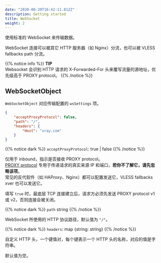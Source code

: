 ```yaml
---
date: "2020-08-20T16:42:11.812Z"
description: Getting started
title: WebSocket
weight: 2
---
```


使用标准的 WebSocket 来传输数据。

WebSocket 连接可以被其它 HTTP 服务器（如 Nginx）分流，也可以被 VLESS fallbacks path 分流。

{{% notice info %}}
**TIP**\
Websocket 会识别 HTTP 请求的 X-Forwarded-For 头来覆写流量的源地址，优先级高于 PROXY protocol。
 {{% /notice %}}

## WebSocketObject

`WebSocketObject` 对应传输配置的 `wsSettings` 项。

```json
{
    "acceptProxyProtocol": false,
    "path": "/",
    "headers": {
        "Host": "xray.com"
    }
}
```

{{% notice dark %}} `acceptProxyProtocol`: true | false {{% /notice %}}

仅用于 inbound，指示是否接收 PROXY protocol。<br />
[PROXY protocol](https://www.haproxy.org/download/2.2/doc/proxy-protocol.txt) 专用于传递请求的真实来源 IP 和端口，**若你不了解它，请先忽略该项**。<br />
常见的反代软件（如 HAProxy、Nginx）都可以配置发送它，VLESS fallbacks xver 也可以发送它。

填写 `true` 时，最底层 TCP 连接建立后，请求方必须先发送 PROXY protocol v1 或 v2，否则连接会被关闭。

{{% notice dark %}} `path` string {{% /notice %}}

WebSocket 所使用的 HTTP 协议路径，默认值为 `"/"`。

{{% notice dark %}} `headers`: map \{string: string\} {{% /notice %}}

自定义 HTTP 头，一个键值对，每个键表示一个 HTTP 头的名称，对应的值是字符串。

默认值为空。
